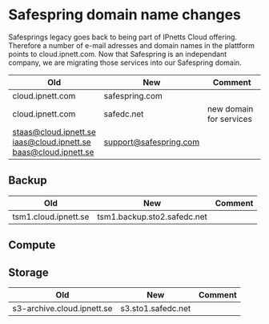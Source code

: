 # Safespring domain name changes

Safesprings legacy goes back to being part of IPnetts Cloud offering. Therefore
a number of e-mail adresses and domain names in the plattform points to
cloud.ipnett.com. Now that Safespring is an independant company, we are migrating those services into our Safespring domain.

|Old|New|Comment|
|-|-|-|
|cloud.ipnett.com|safespring.com||
|cloud.ipnett.com|safedc.net|new domain for services|
|staas@cloud.ipnett.se<br>iaas@cloud.ipnett.se<br>baas@cloud.ipnett.se|support@safespring.com||

## Backup

|Old|New|Comment|
|-|-|-|
|tsm1.cloud.ipnett.se|tsm1.backup.sto2.safedc.net||

## Compute

## Storage

|Old|New|Comment|
|-|-|-|
|s3-archive.cloud.ipnett.se|s3.sto1.safedc.net||


